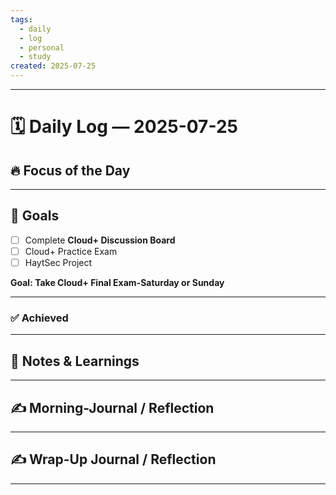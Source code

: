 ```yaml
---
tags:
  - daily
  - log
  - personal
  - study
created: 2025-07-25
---
```

---
# 🗓️ Daily Log — 2025-07-25

## 🔥 Focus of the Day  

---
## 🎯 Goals

- [ ] Complete **Cloud+ Discussion Board**
- [ ] Cloud+ Practice Exam
- [ ] HaytSec Project 

**Goal: Take Cloud+ Final Exam-Saturday or Sunday**

---

### ✅ Achieved

---
## 🧠 Notes & Learnings
 
---

## ✍️ Morning-Journal / Reflection  

---

## ✍️ Wrap-Up Journal / Reflection  

---

